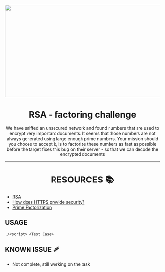<div align="center"><img src="images/rsa_final.gif" width="700" height="300" />

# RSA - factoring challenge

We have sniffed an unsecured network and found numbers that are used to encrypt very important documents. It seems that those numbers are not always generated using large enough prime numbers. Your mission should you choose to accept it, is to factorize these numbers as fast as possible before the target fixes this bug on their server - so that we can decode the encrypted documents

---

# RESOURCES :books:

</div>

- [RSA](https://intranet.hbtn.io/rltoken/bkohLbiGqDEExwdQR0bcwA)
- [How does HTTPS provide security?](https://stackoverflow.com/questions/3968095/how-does-https-provide-security)
- [Prime Factorization](https://privacycanada.net/mathematics/prime-factorization/)


## USAGE

```
./<script> <Test Case>
```

## KNOWN ISSUE :adhesive_bandage:

 - Not complete, still working on the task
